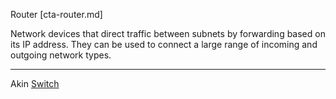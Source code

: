 Router [cta-router.md]

Network devices that direct traffic between subnets by forwarding based on its
IP address. They can be used to connect a large range of incoming and outgoing
network types.

---

Akin
[Switch](cta-switch.md)
